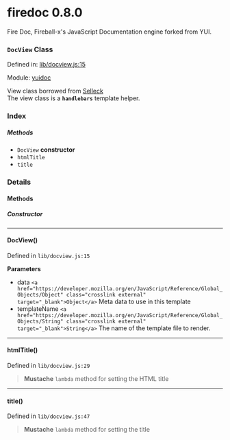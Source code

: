 
# firedoc 0.8.0

Fire Doc, Fireball-x&#x27;s JavaScript Documentation engine forked from YUI.

### `DocView` Class


Defined in: [lib/docview.js:15](../files/lib/docview.js.js)

Module: [yuidoc](../modules/yuidoc.md)




View class borrowed from [Selleck](https://github.com/rgrove/selleck)  
The view class is a **`handlebars`** template helper.

### Index



##### Methods

  - `DocView` **constructor**
  - `htmlTitle`
  - `title`





### Details




<!-- Method Block -->
#### Methods

##### Constructor

--------------------------
#### DocView() 

Defined in `lib/docview.js:15`



> 

**Parameters**
- data `<a href="https://developer.mozilla.org/en/JavaScript/Reference/Global_Objects/Object" class="crosslink external" target="_blank">Object</a>` Meta data to use in this template
- templateName `<a href="https://developer.mozilla.org/en/JavaScript/Reference/Global_Objects/String" class="crosslink external" target="_blank">String</a>` The name of the template file to render.



--------------------------
#### htmlTitle() 

Defined in `lib/docview.js:29`



> **Mustache** `lambda` method for setting the HTML title




--------------------------
#### title() 

Defined in `lib/docview.js:47`



> **Mustache** `lambda` method for setting the title





